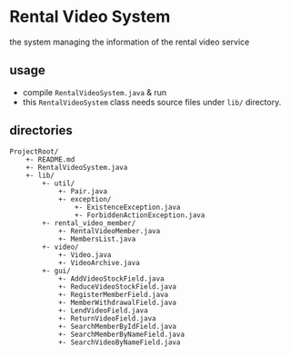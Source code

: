 # Rental Video System
the system managing the information of the rental video service

## usage
- compile `RentalVideoSystem.java` & run
- this `RentalVideoSystem` class needs source files under `lib/` directory.

## directories
```plane
ProjectRoot/
    +- README.md
    +- RentalVideoSystem.java
    +- lib/
        +- util/
            +- Pair.java
            +- exception/
                +- ExistenceException.java
                +- ForbiddenActionException.java
        +- rental_video_member/
            +- RentalVideoMember.java
            +- MembersList.java
        +- video/
            +- Video.java
            +- VideoArchive.java
        +- gui/
            +- AddVideoStockField.java
            +- ReduceVideoStockField.java
            +- RegisterMemberField.java
            +- MemberWithdrawalField.java
            +- LendVideoField.java
            +- ReturnVideoField.java
            +- SearchMemberByIdField.java
            +- SearchMemberByNameField.java
            +- SearchVideoByNameField.java
```
